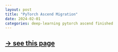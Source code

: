 ```yaml
---
layout: post
title: "PyTorch Ascend Migration"
date: 2024-02-01
categories: deep-learning pytorch ascend finished
---
```


## [-> see this page](https://ssl.lunadeer.cn:14448/doc/49/)